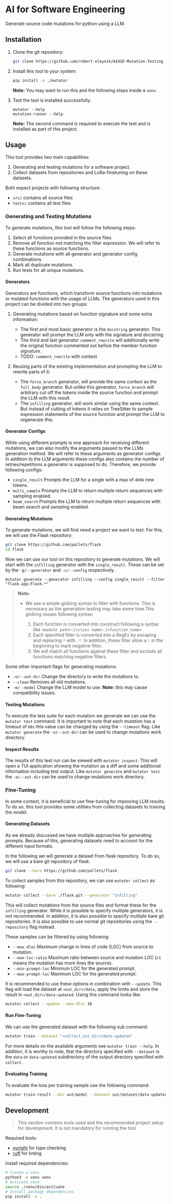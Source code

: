 # AI for Software Engineering

Generate source code mutations for python using a LLM.

## Installation

1. Clone the git repository:

	```sh
	git clone https://github.com/robert-oleynik/AI4SE-Mutation-Testing mutator
	```

2. Install this tool to your system:

	```sh
	pip install -e ./mutator
	```

	**Note:** You may want to run this and the following steps inside a `venv`.

3. Test the tool is installed successfully:

	```
	mutator --help
	mutation-runner --help
	```

	**Note:** The second command is required to execute the test and is installed as part of this project.

## Usage

This tool provides two main capabilities:

1. Generating and testing mutations for a software project.
2. Collect datasets from repositories and LoRa-finetuning on these datasets.

Both expect projects with following structure:

- `src/` contains all source files
- `tests/` contains all test files

### Generating and Testing Mutations

To generate mutations, this tool will follow the following steps:

1. Select all functions provided in the source files.
2. Remove all function not matching the filter expression. We will refer to these functions
   as source functions.
3. Generate mutations with all generator and generator config combinations.
4. Mark all duplicate mutations.
5. Run tests for all unique mutations.

#### Generators

Generators are functions, which transform source functions into mutations or mutated functions
with the usage of LLMs. The generators used in this project can be divided into two groups:

1. Generating mutations based on function signature and some extra information:

	- The first and most basic generator is the `docstring` generator. This generator
	  will prompt the LLM only with the signature and docstring.
	- The third and last generator `comment_rewrite` will additionally write the original
	  function commented out before the member function signature.
	- TODO: `comment_rewrite` with context

2. Reusing parts of the existing implementation and prompting the LLM to rewrite parts of it:

	- The `force_branch` generator, will provide the same context as the `full_body` generator.
	  But unlike this generator, `force_branch` will arbitrary cut off the tokens inside
	  the source function and prompt the LLM with this result.
	- The `infilling` generator, will work similar using the same context. But instead of
	  cutting of tokens it relies on TreeSitter to sample expression statements of the source
	  function and prompt the LLM to regenerate this.

#### Generator Configs

While using different prompts is one approach for receiving different mutations, we can also
modify the arguments passed to the LLMs generation method. We will refer to these arguments as
generator configs. In addition to the LLM arguments these configs also contains the number of
retries/repetitions a generator is supposed to do. Therefore, we provide following configs:

- `single_result` Prompts the LLM for a single with a max of `4096` new tokens.
- `multi_sample` Prompts the LLM to return multiple return sequences with sampling enabled.
- `beam_search` Prompts the LLM to return multiple return sequences with beam search and
  sampling enabled.

#### Generating Mutations

To generate mutations, we will first need a project we want to test. For this, we will use the
Flask repository:

```sh
git clone https://github.com/pallets/flask
cd flask
```

Now we can use our tool on this repository to generate mutations.
We will start with the `infilling` generator with the `single_result`.
These can be set by the `-g/--generator` and `-c/--config` respectively.

```
mutator generate --generator infilling --config single_result --filter "flask.app:Flask.*"
```

> **Note:**
> 
> - We use a simple globing syntax to filter with functions. This is necessary as the generation
>   testing may take some time.This globing reuses following syntax:
>   
>   1. Each function is converted into construct following a syntax like
>      `<module path>:[<class name>.]<function_name>`
>   2. Each specified filter is converted into a RegEx by escaping `.` and replacing `*`
>      with `.*`. In addition, these filter allow a `!` in the beginning to mark negative filter.
>   3. We will match all functions against these filter and exclude all functions matching
>      negative filters.

Some other important flags for generating mutations:

- `-o/--out-dir` Change the directory to write the mutations to. 
- `--clean` Removes all old mutations.
- `-m/--model` Change the LLM model to use. **Note:** this may cause compatibility issues.

#### Testing Mutations

To execute the test suite for each mutation we generate we can use the `mutator test` command.
It is important to note that each mutation has a timeout of `60s` this value can be changed by
using the `--timeout` flag.
Like `mutator generate` the `-o/--out-dir` can be used to change mutations work directory.

#### Inspect Results

The results of this test run can be viewed with `mutator inspect`.
This will open a TUI application showing the mutation as a diff and some additional
information including test output.
Like `mutator generate` and `mutator test` the `-o/--out-dir` can be used to change
mutations work directory.

### Fine-Tuning

In some context, it is beneficial to use fine-tuning for improving LLM results. 
To do so, this tool provides some utilities from collecting datasets to training the model.

#### Generating Datasets

As we already discussed we have multiple approaches for generating prompts.
Because of this, generating datasets need to account for the different input formats.

In the following we will generate a dataset from flask repository.
To do so, we will use a bare git repository of flask.

```sh
git clone --bare https://github.com/pallets/flask
```

To collect samples from this repository, we can use `mutator collect` as following:

```sh
mutator collect --bare ./flask.git --generator "infilling"
```

This will collect mutations from the source files and format these for the `infilling`
generator. While it is possible to specify multiple generators, it is not recommended.
In addition, it is also possible to specify multiple bare git repositories.
It is also possible to use normal git repositories using the `--repository` flag
instead.

These samples can be filtered by using following:

- `--max-dloc` Maximum change in lines of code (LOC) from source to mutation.
- `--max-loc-ratio` Maximum ratio between source and mutation LOC (`>1` means the
  mutation has more lines the source).
- `--min-prompt-loc` Minimum LOC for the generated prompt.
- `--max-prompt-loc` Maximum LOC for the generated prompt.

It is recommended to use these options in combination with `--update`.
This flag will load the dataset at `<out_dir>/data`, apply the limits and store
the result in `<out_dir>/data-updated`.
Using this command looks like:

```sh
mutator collect --update --max-dloc 10
```

#### Run Fine-Tuning

We can use the generated dataset with the following sub command:

```sh
mutator train --dataset "<collect_out_dir>/data-updated"
```

For more details on the available arguments see `mutator train --help`.
In addition, it is worthy to note, that the directory specified with
`--dataset` is the `data` or `data-updated` subdirectory of the output
directory specified with `collect`.

#### Evaluating Training

To evaluate the loss per training sample use the following command:

```sh
mutator train-result --dir out/model --dataset out/dataset/data-updated
```

## Development

> This section contains tools used and the recommended project setup for development.
> It is not mandatory for running the tool.

Required tools:

- [pyright](https://github.com/microsoft/pyright) for type checking
- [ruff](https://github.com/astral-sh/ruff) for linting

Install required dependencies:

```sh
# Create a venv
python3 -m venv venv
# Activate venv
source ./venv/bin/activate
# Install package dependencies
pip install -e .
```
